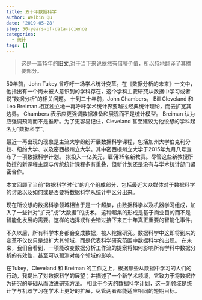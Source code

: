 ```yaml
---
title: 五十年数据科学
author: Weibin Qu
date: '2019-05-28'
slug: 50-years-of-data-science
categories:
  - 统计
tags: []
---
```


>这是一篇15年的[旧文](https://courses.csail.mit.edu/18.337/2015/docs/50YearsDataScience.pdf),对于当下来说依然有借鉴价值，所以特地翻译了其摘要部分。

50年前，John Tukey 曾呼吁一场学术统计变革。在《数据分析的未来》一文中，他指出有一个尚未被人意识到的学科存在，这个学科主要研究从数据中学习或者说“数据分析”的相关问题。
十到二十年前，John Chambers， Bill Cleveland 和 Leo Breiman 相互独立地一再呼吁学术统计界要越过经典统计理论，而去扩宽其边界。
Chambers 表示应更强调数据准备和展现而不是统计模型。 Breiman 认为应强调预测而不是推断。为了更容易记住，Cleveland 甚至建议为他设想的学科起名为“数据科学”。

最近一再出现的现象是主流大学纷纷开展数据科学课程，包括加州大学伯克利分校、纽约大学、以及密西根州立大学。其中密西根州立大学于2015年九月八号宣布了一项数据科学计划。
拟投入一亿美元，雇佣35名新教员。尽管这些新教授所教授的新课程主题与传统统计课程多有重叠，但新计划还是没有与学术统计部门紧密合作。

本文回顾了当前“数据科学时代”的几个组成部分，包括最近大众媒体对于数据科学的讨论以及如何或是否要将数据科学从统计中区分出来。

现在所设想的数据科学领域相当于是一个超集，由数据科学以及机器学习组成，加入了一些针对“扩充”成“大数据”的技术。
这种超集的形成是基于商业目的而不是智能化发展的需要。这样的选择或许会错过接下来五十年真正重要的智能化事件。

不久以后，所有科学本身都会变成数据，被人挖掘研究。数据科学中这即将到来的变革不仅仅只是想扩大其领域，而是代表科学研究范围中数据科学的出现。
在未来，我们会看到，一项能改变数据分析工作流的提案将如何影响所有学科中数据分析的有效性，甚至可以预测对每个领域的影响。

在Tukey，Cleveland 和 Breiman 的工作之上，根据那些从数据中学习的人们的行动，我提出了对数据科学的展望；并描述了一个新学术领域，它致力于将数据作为研究的基础从而改进研究方法。
相比于今天的数据科学计划，这一新领域是统计学与机器学习在学术上更好的扩展，尽管两者都能适应相同的短期目标。